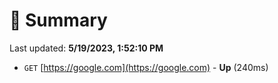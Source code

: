 # 📖 Summary
Last updated: **5/19/2023, 1:52:10 PM**

- `GET` [https://google.com](https://google.com) - **Up** (240ms)

